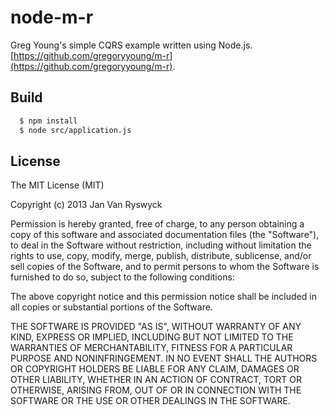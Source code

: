 # node-m-r

Greg Young's simple CQRS example written using Node.js.
[https://github.com/gregoryyoung/m-r](https://github.com/gregoryyoung/m-r).

## Build

``` bash
  $ npm install
  $ node src/application.js
```

## License

The MIT License (MIT)

Copyright (c) 2013 Jan Van Ryswyck

Permission is hereby granted, free of charge, to any person obtaining a copy of
this software and associated documentation files (the "Software"), to deal in
the Software without restriction, including without limitation the rights to
use, copy, modify, merge, publish, distribute, sublicense, and/or sell copies of
the Software, and to permit persons to whom the Software is furnished to do so,
subject to the following conditions:

The above copyright notice and this permission notice shall be included in all
copies or substantial portions of the Software.

THE SOFTWARE IS PROVIDED "AS IS", WITHOUT WARRANTY OF ANY KIND, EXPRESS OR
IMPLIED, INCLUDING BUT NOT LIMITED TO THE WARRANTIES OF MERCHANTABILITY, FITNESS
FOR A PARTICULAR PURPOSE AND NONINFRINGEMENT. IN NO EVENT SHALL THE AUTHORS OR
COPYRIGHT HOLDERS BE LIABLE FOR ANY CLAIM, DAMAGES OR OTHER LIABILITY, WHETHER
IN AN ACTION OF CONTRACT, TORT OR OTHERWISE, ARISING FROM, OUT OF OR IN
CONNECTION WITH THE SOFTWARE OR THE USE OR OTHER DEALINGS IN THE SOFTWARE.